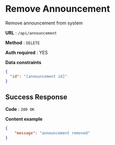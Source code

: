 # Remove Announcement

Remove announcement from system

**URL** : `/api/announcement`

**Method** : `DELETE`

**Auth required** : YES

**Data constraints**

```json
{ 
  "id": "[announcement id]"
}
```

## Success Response

**Code** : `200 OK`

**Content example**

```json
{
    "message": "announcement removed"
}
```
